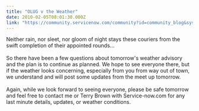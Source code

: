 ```yaml
---
title: "OLUG v the Weather"
date: 2010-02-05T08:01:30.000Z
link: "https://community.servicenow.com/community?id=community_blog&sys_id=238caae1dbd0dbc01dcaf3231f961916"
---
```

<p>Neither rain, nor sleet, nor gloom of night stays these couriers from the swift completion of their appointed rounds...<br /><br /> So there have been a few questions about tomorrow's weather advisory and the plan is to continue as planned. We hope to see everyone there, but if the weather looks concerning, especially from you from way out of town, we understand and will post some updates from the meet up tomorrow. <br /><br /> Again, while we look forward to seeing everyone, please be safe tomorrow and feel free to contact me or Terry Brown with Service-now.com for any last minute details, updates, or weather conditions.</p>